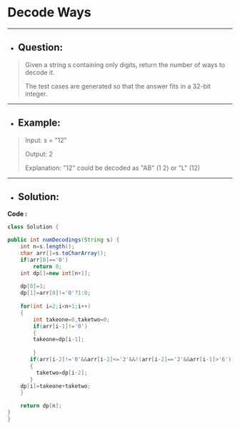 # Decode Ways
---
- ## Question:
> Given a string s containing only digits, return the number of ways to decode it.
> 
> The test cases are generated so that the answer fits in a 32-bit integer.
---
- ## Example:
> Input: s = "12"
> 
> Output: 2
> 
> Explanation: "12" could be decoded as "AB" (1 2) or "L" (12)
---
- ## Solution:
**Code :**
```java
class Solution {

public int numDecodings(String s) {
    int n=s.length();
    char arr[]=s.toCharArray();
    if(arr[0]=='0')
        return 0;
    int dp[]=new int[n+1];
  
    dp[0]=1;
    dp[1]=arr[0]!='0'?1:0;
    
    for(int i=2;i<n+1;i++)
    {
        int takeone=0,taketwo=0;
        if(arr[i-1]!='0')
        {
        takeone=dp[i-1];
            
        }
       if(arr[i-2]!='0'&&arr[i-2]<='2'&&!(arr[i-2]=='2'&&arr[i-1]>'6'))
       {
         taketwo=dp[i-2];  
       }
    dp[i]=takeone+taketwo;
    }
    
    return dp[n];     
}
}
